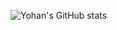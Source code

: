 ![Yohan's GitHub stats](https://github-readme-stats.vercel.app/api?username=m-bobi&show_icons=true&theme=radical)

